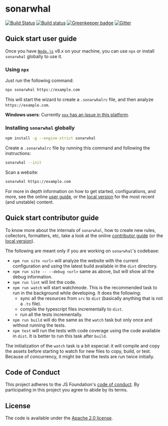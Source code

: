 # sonarwhal

[![Build Status](https://travis-ci.org/sonarwhal/sonarwhal.svg?branch=master)](https://travis-ci.org/sonarwhal/sonarwhal)
[![Build status](https://ci.appveyor.com/api/projects/status/r2via8w2s1ras3ui?svg=true)](https://ci.appveyor.com/project/NellieTheNarwhal/sonarwhal)
[![Greenkeeper badge](https://badges.greenkeeper.io/sonarwhal/sonarwhal.svg?ts=1493307106027)](https://greenkeeper.io/)
[![Gitter](https://badges.gitter.im/Join%20Chat.svg)](https://gitter.im/sonarwhal/Lobby)

## Quick start user guide

Once you have [`Node.js`](https://nodejs.org/en/download/current/)
v8.x on your machine, you can use `npx` or install `sonarwhal` globally
to use it.

### Using `npx`

Just run the following command:

```bash
npx sonarwhal https://example.com
```

This will start the wizard to create a `.sonarwhalrc` file, and then
analyze `https://example.com`.

**Windows users**: Currently [`npx` has an issue in this
platform](https://github.com/npm/npm/issues/17869).

### Installing `sonarwhal` globally

```bash
npm install -g --engine-strict sonarwhal
```

Create a `.sonarwhalrc` file by running this command and following the
instructions:

```bash
sonarwhal --init
```

Scan a website:

```bash
sonarwhal https://example.com
```

For more in depth information on how to get started, configurations,
and more, see the online [user guide](https://sonarwhal.com/docs/user-guide/),
or the [local version](./docs/user-guide/index.md) for the most recent
(and unstable) content.

## Quick start contributor guide

To know more about the internals of `sonarwhal`, how to create new
rules, collectors, formatters, etc, take a look at the online
[contributor guide](https://sonarwhal.com/docs/contributor-guide/) (or
the [local version](./docs/contributor-guide/index.md)).

The following are meant only if you are working on `sonarwhal`'s codebase:

* `npm run site <url>` will analyze the website with the current
   configuration and using the latest build available in the `dist`
   directory.
* `npm run site -- --debug <url>` same as above, but will show all
   the debug information.
* `npm run lint` will lint the code.
* `npm run watch` will start watchmode. This is the recommended task
   to run in the background while developing. It does the following:
  * sync all the resources from `src` to `dist` (basically anything
    that is not a `.ts` file).
  * compile the typescript files incrementally to `dist`.
  * run all the tests incrementally.
* `npm run build` will do the same as the `watch` task but only once
  and without running the tests.
* `npm test` will run the tests with code coverage using the code
  available in `dist`. It is better to run this task after `build`.

The initialization of the `watch` task is a bit especial: it will
compile and copy the assets before starting to watch for new files
to copy, build, or test. Because of concurrency, it might be that
the tests are run twice initially.

## Code of Conduct

This project adheres to the JS Foundation's [code of
conduct](https://js.foundation/community/code-of-conduct). By participating in this project you
agree to abide by its terms.

## License

The code is available under the [Apache 2.0 license](LICENSE.txt).
